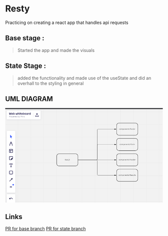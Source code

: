 # Resty
Practicing on creating a react app that handles api requests 

## Base stage :
> Started the app and made the visuals 

## State Stage : 
> added the functionality and made use of the useState and did an overhall to the styling in general 
## UML DIAGRAM
![UML](./uml.PNG)


## Links
[PR for base branch](https://github.com/Mohammed-Awadallah/resty/pull/2)
[PR for state branch](https://github.com/Mohammed-Awadallah/resty/pull/5)
